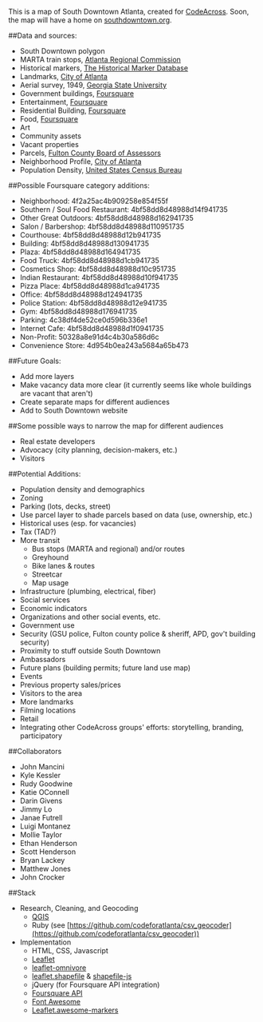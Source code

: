 This is a map of South Downtown Atlanta, created for [CodeAcross](http://www.codeforamerica.org/events/codeacross-2015/). Soon, the map will have a home on [southdowntown.org](http://www.southdowntown.org/).

##Data and sources: 

* South Downtown polygon
* MARTA train stops, [Atlanta Regional Commission](http://documents.atlantaregional.com/GISdocs/rs_Marta_Rail_and_Stations_07.kmz)
* Historical markers, [The Historical Marker Database](http://www.hmdb.org/CountiesGPXList.asp)
* Landmarks, [City of Atlanta](http://gis.atlantaga.gov/apps/gislayers/download/)
* Aerial survey, 1949, [Georgia State University](http://digitalcollections.library.gsu.edu/cdm/ref/collection/atlaerial/id/134)
* Government buildings, [Foursquare](https://developer.foursquare.com/docs/explore#req=venues/categories)
* Entertainment, [Foursquare](https://developer.foursquare.com/docs/explore#req=venues/categories)
* Residential Building, [Foursquare](https://developer.foursquare.com/docs/explore#req=venues/categories)
* Food, [Foursquare](https://developer.foursquare.com/docs/explore#req=venues/categories)
* Art
* Community assets
* Vacant properties 
* Parcels, [Fulton County Board of Assessors](http://www.qpublic.net/ga/fulton/)
* Neighborhood Profile, [City of Atlanta](http://www.atlantaga.gov/modules/showdocument.aspx?documentid=7903)
* Population Density, [United States Census Bureau](http://factfinder.census.gov/)

##Possible Foursquare category additions:


* Neighborhood: 4f2a25ac4b909258e854f55f
* Southern / Soul Food Restaurant: 4bf58dd8d48988d14f941735
* Other Great Outdoors: 4bf58dd8d48988d162941735
* Salon / Barbershop: 4bf58dd8d48988d110951735
* Courthouse: 4bf58dd8d48988d12b941735
* Building: 4bf58dd8d48988d130941735
* Plaza: 4bf58dd8d48988d164941735
* Food Truck: 4bf58dd8d48988d1cb941735
* Cosmetics Shop: 4bf58dd8d48988d10c951735
* Indian Restaurant: 4bf58dd8d48988d10f941735
* Pizza Place: 4bf58dd8d48988d1ca941735
* Office: 4bf58dd8d48988d124941735
* Police Station: 4bf58dd8d48988d12e941735
* Gym: 4bf58dd8d48988d176941735
* Parking: 4c38df4de52ce0d596b336e1
* Internet Cafe: 4bf58dd8d48988d1f0941735
* Non-Profit: 50328a8e91d4c4b30a586d6c
* Convenience Store: 4d954b0ea243a5684a65b473

##Future Goals:

* Add more layers
* Make vacancy data more clear (it currently seems like whole buildings are vacant that aren't)
* Create separate maps for different audiences
* Add to South Downtown website

##Some possible ways to narrow the map for different audiences

* Real estate developers
* Advocacy (city planning, decision-makers, etc.)
* Visitors

##Potential Additions:

* Population density and demographics
* Zoning
* Parking (lots, decks, street)
* Use parcel layer to shade parcels based on data (use, ownership, etc.)
* Historical uses (esp. for vacancies)
* Tax (TAD?)
* More transit
	* Bus stops (MARTA and regional) and/or routes
	* Greyhound
	* Bike lanes & routes
	* Streetcar
	* Map usage
* Infrastructure (plumbing, electrical, fiber)
* Social services
* Economic indicators
* Organizations and other social events, etc.
* Government use
* Security (GSU police, Fulton county police & sheriff, APD, gov't building security)
* Proximity to stuff outside South Downtown
* Ambassadors
* Future plans (building permits; future land use map)
* Events
* Previous property sales/prices
* Visitors to the area
* More landmarks
* Filming locations
* Retail
* Integrating other CodeAcross groups' efforts: storytelling, branding, participatory


##Collaborators

* John Mancini
* Kyle Kessler
* Rudy Goodwine
* Katie OConnell
* Darin Givens
* Jimmy Lo
* Janae Futrell
* Luigi Montanez
* Mollie Taylor
* Ethan Henderson
* Scott Henderson
* Bryan Lackey
* Matthew Jones
* John Crocker


##Stack

* Research, Cleaning, and Geocoding
	* [QGIS](http://www2.qgis.org/en/site/)
	* Ruby (see [https://github.com/codeforatlanta/csv_geocoder](https://github.com/codeforatlanta/csv_geocoder))
* Implementation
	* HTML, CSS, Javascript
	* [Leaflet](http://leafletjs.com/)
	* [leaflet-omnivore](https://github.com/mapbox/leaflet-omnivore)
	* [leaflet.shapefile](https://github.com/calvinmetcalf/leaflet.shapefile) & [shapefile-js](https://github.com/calvinmetcalf/shapefile-js)
	* jQuery (for Foursquare API integration)
	* [Foursquare API](https://developer.foursquare.com/)
	* [Font Awesome](http://fortawesome.github.io/Font-Awesome/)
	* [Leaflet.awesome-markers](https://github.com/lvoogdt/Leaflet.awesome-markers)
